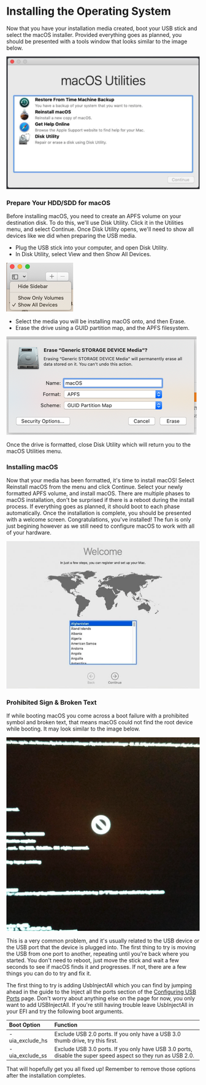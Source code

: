 # Installing the Operating System

Now that you have your installation media created, boot your USB stick and select the macOS installer.  Provided everything goes as planned, you should be presented with a tools window that looks similar to the image below.

![](../.gitbook/assets/screen-shot-2019-11-09-at-9.18.51-pm.png)

### Prepare Your HDD/SDD for macOS

Before installing macOS, you need to create an APFS volume on your destination disk.  To do this, we'll use Disk Utility.  Click it in the Utilities menu, and select Continue.  Once Disk Utility opens, we'll need to show all devices like we did when preparing the USB media.

* Plug the USB stick into your computer, and open Disk Utility.
* In Disk Utility, select View and then Show All Devices.

![](../.gitbook/assets/screen-shot-2019-11-09-at-9.23.32-pm.png)

* Select the media you will be installing macOS onto, and then Erase.
* Erase the drive using a GUID partition map, and the APFS filesystem.

![](../.gitbook/assets/screen-shot-2019-11-09-at-9.25.27-pm.png)

Once the drive is formatted, close Disk Utility which will return you to the macOS Utilities menu.

### Installing macOS

Now that your media has been formatted, it's time to install macOS!  Select Reinstall macOS from the menu and click Continue.  Select your newly formatted APFS volume, and install macOS.  There are multiple phases to macOS installation, don't be surprised if there is a reboot during the install process.  If everything goes as planned, it should boot to each phase automatically.  Once the installation is complete, you should be presented with a welcome screen.  Congratulations, you've installed!  The fun is only just begining however as we still need to configure macOS to work with all of your hardware.

![](../.gitbook/assets/screen-shot-2019-11-09-at-9.32.17-pm.png)

### Prohibited Sign & Broken Text

If while booting macOS you come across a boot failure with a prohibited symbol and broken text, that means macOS could not find the root device while booting.  It may look similar to the image below.

![](../.gitbook/assets/screen-shot-2019-11-16-at-3.26.57-pm.png)

This is a very common problem, and it's usually related to the USB device or the USB port that the device is plugged into.  The first thing to try is moving the USB from one port to another, repeating until you're back where you started.  You don't need to reboot, just move the stick and wait a few seconds to see if macOS finds it and progresses.  If not, there are a few things you can do to try and fix it.

The first thing to try is adding UsbInjectAll which you can find by jumping ahead in the guide to the Inject all the ports section of the [Configuring USB Ports](../post-installation/configuring-usb-ports.md) page.  Don't worry about anything else on the page for now, you only want to add USBInjectAll.  If you're still having trouble leave UsbInjectAll in your EFI and try the following boot arguments.

| Boot Option | Function |
| :--- | :--- |
| -uia\_exclude\_hs  | Exclude USB 2.0 ports.  If you only have a USB 3.0 thumb drive, try this first. |
| -uia\_exclude\_ss | Exclude USB 3.0 ports.  If you only have USB 3.0 ports, disable the super speed aspect so they run as USB 2.0. |

That will hopefully get you all fixed up!  Remember to remove those options after the installation completes.

